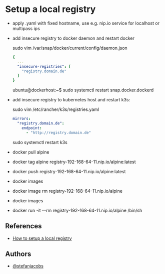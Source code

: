 # Setup a local registry

- apply .yaml with fixed hostname, use e.g. nip.io service for localhost or multipass ips
- add insecure registry to docker daemon and restart docker

    sudo vim /var/snap/docker/current/config/daemon.json

    ```yaml
    {
      ...
      "insecure-registries": [
        "registry.domain.de"
      ]
    }
    ```

    ubuntu@dockerhost:~$ sudo systemctl restart snap.docker.dockerd

- add insecure registry to kubernetes host and restart k3s:

    sudo vim  /etc/rancher/k3s/registries.yaml

    ```yaml
    mirrors:
      "registry.domain.de":
        endpoint:
          - "http://registry.domain.de"
    ```

    sudo systemctl restart k3s

- docker pull alpine
- docker tag alpine registry-192-168-64-11.nip.io/alpine:latest
- docker push registry-192-168-64-11.nip.io/alpine:latest

- docker images

- docker image rm registry-192-168-64-11.nip.io/alpine
- docker images
- docker run -it --rm registry-192-168-64-11.nip.io/alpine /bin/sh

## References

- [How to setup a local registry](https://itnext.io/how-to-setup-a-private-registry-on-k3s-d9283906d16)

## Authors

- [@stefanjacobs](https://git.tech.rz.db.de/StefanJacobs)